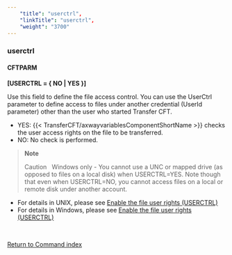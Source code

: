 ```yaml
---
    "title": "userctrl",
    "linkTitle": "userctrl",
    "weight": "3700"
---
```

<span id="userctrl"></span>

### userctrl

#### CFTPARM

****[USERCTRL = { NO
&#124; YES }]****

Use this field to define the file access control. You can use the UserCtrl parameter to define access to files under another credential (UserId parameter) other than the user who started Transfer CFT.

- YES:
    {{< TransferCFT/axwayvariablesComponentShortName  >}} checks the user access rights on the file to be transferred.
- NO: No check is performed.

> **Note**
>
> Caution  
> Windows only - You cannot use a UNC or mapped drive (as opposed to files on a local disk) when USERCTRL=YES. Note though that even when USERCTRL=NO, you cannot access files on a local or remote disk under another account.

- For details in UNIX, please see [Enable the file user rights (USERCTRL)](../../../../cft_intro_install/unix_install_start_here/run_first_time_ux/run_first_time_ux/t_adding_system_user_unix#Manually)
- For details in Windows, please see [Enable the file user rights (USERCTRL)](../../../../cft_intro_install/windows_install_start_here/windows_install_start_here/running_cft_for_the_first_time_windows/add_system_user_windows#Enable3)

 

[Return to Command index](../../)
